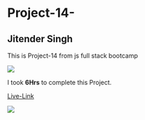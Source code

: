 # Project-14-

## Jitender Singh

This is Project-14 from js full stack bootcamp

![](https://img.shields.io/badge/Technologies--used-Html%20Css-red)

I took **6Hrs** to complete this Project.

[Live-Link](https://creativity-find.netlify.app/)

![](https://img.shields.io/badge/Hitesh%20choudhary-Learn%20code%20online-yellowgreen)
